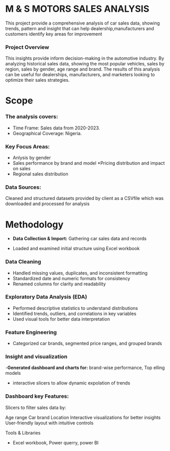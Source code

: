 # M & S MOTORS SALES ANALYSIS
This project provide a comprehensive analysis of car sales data, showing trends, pattern and insight that can help dealership,manufacturers and customers identify key areas for improvement

### Project Overview

This insights  provide inform decision-making in the automotive industry. By analyzing historical sales data, 
showing the most popular vehicles, sales by region, sales by gender, age range and brand. The results of this analysis can be useful for dealerships, manufacturers, and marketers looking to optimize their sales strategies.

# Scope
### The analysis covers:
  * Time Frame: Sales data from 2020-2023.
  * Geographical Coverage: Nigeria.

### Key Focus Areas:
  * Anlysis by gender
  * Sales performance by brand and model
  *Pricing distribution and impact on sales
  * Regional sales distribution

### Data Sources:
 Cleaned and structured datasets  provided by client as a CSVfile which was downloaded and processed for analysis

# Methodology
  - **Data Collection & Import:** Gathering car sales  data and records
* Loaded and examined initial structure using Excel workbook

### Data Cleaning
  * Handled missing values, duplicates, and inconsistent formatting
  * Standardized date and numeric formats for consistency
  * Renamed columns for clarity and readability

### Exploratory Data Analysis (EDA)
* Performed descriptive statistics to understand distributions
* Identified trends, outliers, and correlations in key variables
* Used visual tools for better data interpretation

### Feature Engineering
* Categorized car brands, segmented price ranges, and grouped brands
  
### Insight and visualization
-**Generated dashboard and charts for:** brand-wise performance, Top elling models
  * interactive slicers  to allow dynamic expolation of trends   

### Dashboard key Features: 

Slicers to filter sales data by:

Age range
Car brand 
Location
Interactive visualizations for better insights
User-friendly layout with intuitive controls

Tools & Libraries
* Excel workbook, Power querry, power BI  




